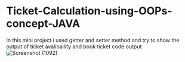 # Ticket-Calculation-using-OOPs-concept-JAVA
In this mini project i used getter and setter method and try to show the output of ticket avalibaility and book ticket
code output
![Screenshot (1092)](https://user-images.githubusercontent.com/60010447/125983666-77e054c7-f7e8-4cc2-96a5-4ec0c4e18d61.png)
